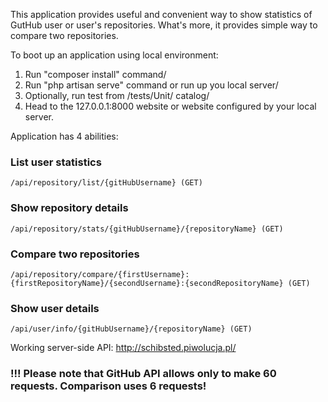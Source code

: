 This application provides useful and convenient way to show statistics of GutHub user or user's repositories. What's more, it provides simple way to compare two repositories.

To boot up an application using local environment:
1) Run "composer install" command/
2) Run "php artisan serve" command or run up you local server/
3) Optionally, run test from /tests/Unit/ catalog/
4) Head to the 127.0.0.1:8000 website or website configured by your local server.

Application has 4 abilities:

### List user statistics
`/api/repository/list/{gitHubUsername} (GET)`

### Show repository details
`/api/repository/stats/{gitHubUsername}/{repositoryName} (GET)` 

### Compare two repositories
`/api/repository/compare/{firstUsername}:{firstRepositoryName}/{secondUsername}:{secondRepositoryName} (GET)`

### Show user details
`/api/user/info/{gitHubUsername}/{repositoryName} (GET)`

Working server-side API: http://schibsted.piwolucja.pl/

### !!! Please note that GitHub API allows only to make 60 requests. Comparison uses 6 requests! 